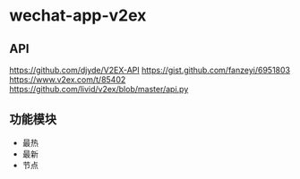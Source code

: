 # wechat-app-v2ex

## API

https://github.com/djyde/V2EX-API
https://gist.github.com/fanzeyi/6951803
https://www.v2ex.com/t/85402
https://github.com/livid/v2ex/blob/master/api.py

## 功能模块

* 最热
* 最新
* 节点
